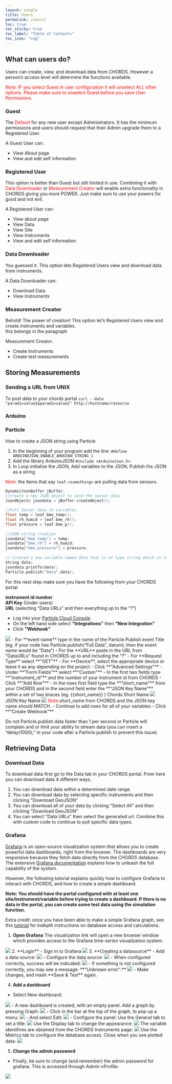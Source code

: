 ```yaml
---
layout: single
title: Users
permalink: /users/
toc: true
toc_sticky: true
toc_label: "Table of Contents"
toc_icon: "cog"
---
```


## What can users do?

 Users can create, view, and download data from CHORDS. However a person’s access level will determine the functions available.

<font color="red">Note: IF you select Guest in user configuration it will unselect ALL other options. Please make sure to unselect Guest before you save User Permissions.</font>


### Guest

The <font color="red">Default </font> for any new user except Administrators. It has the minimum permissions and users should request that their Admin upgrade them to a Registered User.

A Guest User can:
- View About page
- View and edit self information

### Registered User

This option is better than Guest but still limited in use. Combining it with <font color="red"> Data Downloader </font> or <font color="red"> Measurement Creator </font> will enable extra functionality in CHORDS giving you more POWER. Just make sure to use your powers for good and not evil.

A Registered User can:
- View about page
- View Data
- View Site
- View Instruments
- View and edit self information

### Data Downloader

You guessed it. This option lets Registered Users view and download data from instruments.

A Data Downloader can:
- Download Data
- View Instruments

### Measurement Creator

Behold! The power of creation! This option let’s Registered Users view and create instruments and variables.  
this belongs in the paragraph

Measurement Creator:
- Create Instruments
- Create test measurements


## Storing Measurements

### Sending a URL from UNIX
To post data to your chords portal
``curl --data "param1=value1&param2=value2" http://hostname/resource``


### Arduino
### Particle
How to create a JSON string using Particle

1. In the beginning of your program add the line: ``#define ARDUINOJSON_ENABLE_ARDUINO_STRING 1``
2. Add the library ArduinoJSON ``#include <ArduinoJson.h>``
3. In Loop initialize the JSON, Add variables to the JSON, Publish the JSON as a string

<font color="red">Note:</font> the items that say ``leaf.<something>`` are pulling data from sensors.

```c
DynamicJsonBuffer jBuffer; 
//create a new JSON object to send the sensor data
JsonObject& jsondata = jBuffer.createObject();
 
//Pull Sensor data to variables
float temp = leaf.bme_temp();
float rh_humid = leaf.bme_rh();
float pressure = leaf.bme_p();
 
//JSON string creation
jsondata["bme_temp"] = temp;
jsondata["bme_rh"] = rh_humid;
jsondata["bme_pressure"] = pressure;
 
// Created a new variable named data that is of type string which is needed for particle publish
String data;
jsondata.printTo(data);
Particle.publish("Data",data);
```

For this next step make sure you have the following from your CHORDS portal

**instrument id number**  
**API Key** (Under users)  
**URL** (selecting “Data URLs” and then everything up to the “?”)  

- Log into your [Particle Cloud Console](https://login.particle.io/login?redirect=https://console.particle.io/devices)
- On the left hand side select **“Integrations”** then **“New Integration”**
- Click **"Webhook"**
<img  class="img-responsive" src="{{ site.baseurl }}/assets/images/Webhook.png">
- For **event name** type in the name of the Particle Publish event Title (eg. if your code has Particle.publish(“Full Data”, datum); then the event name would be “Data”)
- For the **URL** paste in the URL from “DataURLs” found in CHORDS up to and including the “?”
- For **Request Type** select **"GET"**
- For **Device**, select the appropriate device or leave it as any depending on the project
- Click **"Advanced Settings"**
- Under **"Form Fields"** select **"Custom"**
- In the first two fields type **“instrument_id”** and the number of your instrument id from CHORDS
- Click **"Add Row"**
- In the rows first field type the **“short_name”** from your CHORDS and in the second field enter the **“JSON Key Name”** within a set of two braces (eg. {{short_name}} )  
Chords Short Name
<img  class="img-responsive" src="{{ site.baseurl }}/assets/images/ChordsVariables.png">
JSON Key Name
<img  class="img-responsive" src="{{ site.baseurl }}/assets/images/JSONKeyName.png">
<font color="red">Note:</font>short_name from CHORDS and the JSON key name should MATCH. 
- Continue to add rows for all of your variables
- Click **“Create Webhook”**
<p class="notice--primary">Do not Particle.publish data faster than 1 per second or Particle will complain and or limit your ability to stream data (you can insert a “delay(1000);” in your code after a Particle.publish to prevent this issue)</p>

## Retrieving Data 

### Download Data

To download data first go to the Data tab in your CHORDS portal. From here you can download data 4 different ways.

1. You can download data within a determined date range.
2. You can download data by selecting specific instruments and then clicking "Download GeoJSON"
3. You can download all of your data by clicking "Select All" and then clicking "Download GeoJSON"
4. You can select "Data URLs" then select the generated url. Combine this with custom code to continue to pull specific data types.

### Grafana
[Grafana](https://grafana.com) is an open-source visualization system that allows you to create powerful data dashboards, right from the browser. The dashboards are very responsive because they fetch data directly from the CHORDS database. The extensive [Grafana documentation](http://docs.grafana.org) explains how to unleash the full capability of the system.

However, the following tutorial explains quickly how to configure Grafana to interact with CHORDS, and how to create a simple dashboard.

**Note: You should have the portal configured with at least one site/instrument/variable before trying to create a dashboard. If there is no data in the portal, you can create some test data using the simulation function.**

Extra credit: once you have been able to make a simple Grafana graph, see this [tutorial](http://docs.grafana.org/features/datasources/influxdb/) for indepth instructions on database access and calculations.

1. **Open Grafana**
  The visualization link will open a new browser window which provides access to the Grafana time-series visualization system.
<img  class="img-responsive" src="{{ site.baseurl }}/assets/images/grafsetup_011.png">
2. **Login**
  - Sign in to Grafana
<img  class="img-responsive" src="{{ site.baseurl }}/assets/images/grafsetup_010.png">
3. **Creating a datasource**
  - Add a data source:
  <img  class="img-responsive" src="{{ site.baseurl }}/assets/images/grafsetup_030.png">
  - Configure the data source:
  <img  class="img-responsive" src="{{ site.baseurl }}/assets/images/grafsetup_040.png">
  - When configured correctly, success will be indicated:
  <img  class="img-responsive" src="{{ site.baseurl }}/assets/images/grafsetup_041.png">
  - If something is not configured correctly, you may see a message: **"Unknown error":**
  <img  class="img-responsive" src="{{ site.baseurl }}/assets/images/grafsetup_042.png">
    - Make changes, and mash **Save & Test** again.

4. **Add a dashboard**
  - Select New dashboard:
  <img  class="img-responsive" src="{{ site.baseurl }}/assets/images/grafsetup_050.png">
  - A new dashboard is created, with an empty panel. Add a graph by pressing Graph:
  <img  class="img-responsive" src="{{ site.baseurl }}/assets/images/grafsetup_051.png">
  - Click in the bar at the top of the graph, to pop up a menu:
  <img  class="img-responsive" src="{{ site.baseurl }}/assets/images/grafsetup_060.png">
  - And select Edit:
  <img  class="img-responsive" src="{{ site.baseurl }}/assets/images/grafsetup_070.png">
  - Configure the panel: 
    Use the General tab to set a title:
    <img  class="img-responsive" src="{{ site.baseurl }}/assets/images/grafsetup_110.png">
    Use the Display tab to change the appearance:
    <img  class="img-responsive" src="{{ site.baseurl }}/assets/images/grafsetup_100.png">
    The variable identifires are obtained from the CHORDS Instruments page: 
    <img  class="img-responsive" src="{{ site.baseurl }}/assets/images/grafsetup_120.png">
    Use the Metrics tab to configure the database access. Close when you see plotted data:
    <img  class="img-responsive" src="{{ site.baseurl }}/assets/images/grafsetup_095.png">

5. **Change the admin password**
  - Finally, be sure to change (and remember) the admin password for grafana. This is accessed through Admin->Profile:
  <img  class="img-responsive" src="{{ site.baseurl }}/assets/images/grafsetup_020.png">
